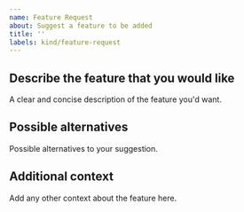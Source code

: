 ```yaml
---
name: Feature Request
about: Suggest a feature to be added
title: ''
labels: kind/feature-request
---
```


## Describe the feature that you would like

A clear and concise description of the feature you'd want.

## Possible alternatives

Possible alternatives to your suggestion.

## Additional context

Add any other context about the feature here.
